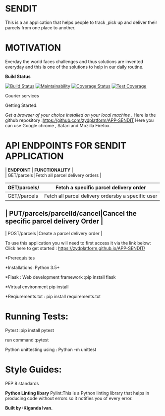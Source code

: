 # SENDIT
This is a an application that helps people to track ,pick up and deliver their parcels from one place to another. 

# MOTIVATION

Everday the world faces challenges and thus solutions are invented everyday and this is one of the solutions to help
in our daily routine.

**Build Status**

[![Build Status](https://travis-ci.org/zydplatform/APP-SENDIT.svg?branch=develop)](https://travis-ci.org/zydplatform/APP-SENDIT) [![Maintainability](https://api.codeclimate.com/v1/badges/a99a88d28ad37a79dbf6/maintainability)](https://codeclimate.com/github/codeclimate/codeclimate/maintainability) [![Coverage Status](https://coveralls.io/repos/github/zydplatform/APP-SENDIT/badge.svg?branch=develop)](https://coveralls.io/github/zydplatform/APP-SENDIT?branch=develop) [![Test Coverage](https://api.codeclimate.com/v1/badges/a99a88d28ad37a79dbf6/test_coverage)](https://codeclimate.com/github/codeclimate/codeclimate/test_coverage)


Courier services

Getting Started:

*Get a browser of your choice installed on your local machine* .
Here is the github repository :https://github.com/zydplatform/APP-SENDIT
Here you can use Google chrome , Safari and Mozilla Firefox.

# API ENDPOINTS FOR SENDIT APPLICATION

|        **ENDPOINT**        |                    **FUNCTIONALITY**             |                          
|      GET/parcels           |Fetch all  parcel delivery orders                 |
                           
|     GET/parcels/<parcelId> |Fetch a specific parcel delivery order            |
|--------------------------- |--------------------------------------------------|
|     GET/<userId>/parcels   |Fetch all parcel delivery ordersby a specific user|
                           
| PUT/parcels/parcelId/cancel|Cancel the specific parcel delivery Order         |
---------------------------------------------------------------------------------                           
| POST/parcels               |Create a parcel delivery order                    |


To use this application you will need to first access it via the link below:
Click here to get started :  https://zydplatform.github.io/APP-SENDIT/

*Prerequisites

*Installations:
Python 3.5+ 

*Flask : Web development framework :pip install flask

*Virtual environment pip install 

*Reqiurements.txt : pip install requirements.txt

# Running Tests:
 Pytest :pip install pytest

 run command :pytest

 Python unittesting using : Python -m unittest

# Style Guides:

PEP 8 standards

**Python Linting libary**
 Pylint:This is a Python linting library that helps in producing code without
errors so it notifies you of every error.


**Built by :Kiganda Ivan.**
